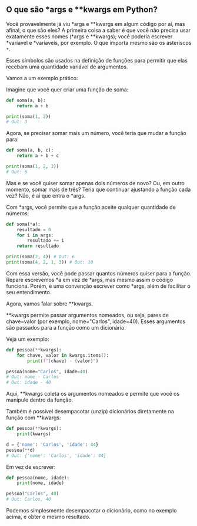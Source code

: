 ## O que são *args e **kwargs em Python?

Você provavelmente já viu *args e **kwargs em algum código por aí, mas afinal, o que são eles? A primeira coisa a saber é que você não precisa usar exatamente esses nomes (*args e **kwargs); você poderia escrever *variavel e *variaveis, por exemplo. O que importa mesmo são os asteriscos ```*```.

Esses símbolos são usados na definição de funções para permitir que elas recebam uma quantidade variável de argumentos.

Vamos a um exemplo prático:

Imagine que você quer criar uma função de soma:

```python
def soma(a, b):
    return a + b

print(soma(1, 2))
# Out: 3
```

Agora, se precisar somar mais um número, você teria que mudar a função para:
```python
def soma(a, b, c):
    return a + b + c

print(soma(1, 2, 3))
# Out: 6
```

Mas e se você quiser somar apenas dois números de novo? Ou, em outro momento, somar mais de três? Teria que continuar ajustando a função cada vez? Não, é aí que entra o *args.

Com *args, você permite que a função aceite qualquer quantidade de números:

```python
def soma(*a):
    resultado = 0
    for i in args:
        resultado += i
    return resultado

print(soma(2, 4)) # Out: 6
print(soma(4, 2, 1, 3)) # Out: 10
```

Com essa versão, você pode passar quantos números quiser para a função. Repare escrevemos *a em vez de *args, mas mesmo assim o código funciona. Porém, é uma convenção escrever como *args, além de facilitar o seu entendimento.

Agora, vamos falar sobre **kwargs.

**kwargs permite passar argumentos nomeados, ou seja, pares de chave=valor (por exemplo, nome="Carlos", idade=40). Esses argumentos são passados para a função como um dicionário.

Veja um exemplo:
```python
def pessoa(**kwargs):
    for chave, valor in kwargs.items():
        print(f"{chave} - {valor}")

pessoa(nome="Carlos", idade=40)
# Out: nome - Carlos
# Out: idade - 40
```

Aqui, **kwargs coleta os argumentos nomeados e permite que você os manipule dentro da função.

Também é possível desempacotar (unzip) dicionários diretamente na função com **kwargs:
```python
def pessoa(**kwargs):
    print(kwargs)

d = {'nome': 'Carlos', 'idade': 44}
pessoa(**d)
# Out: {'nome': 'Carlos', 'idade': 44}
```

Em vez de escrever:
```python
def pessoa(nome, idade):
    print(nome, idade)

pessoa("Carlos", 40)
# Out: Carlos, 40
```
Podemos simplesmente desempacotar o dicionário, como no exemplo acima, e obter o mesmo resultado.